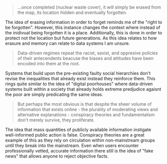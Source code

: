 > ...once completed (nuclear waste cover), it will simply be erased from the map, its location hidden and eventually forgotten.

The idea of erasing information in order to forget reminds me of the "right to be forgotten". However, this instance changes the context where instead of the inidivual being forgotten it is a place. Additionally, this is done in order to protect not the location but future generations. As this idea relates to how erasure and memory can relate to data systems I am unsure.  

> Data-driven regimes repeat the racist, sexist, and oppresive policies of their antecendents beacuse the biases and attitudes have been encoded into them at the root. 

Systems that build upon the pre-existing faulty social hierarchies don't revise the inequalities that already exist instead they reinforce them. This rings quite similar to the idea of "digital poorhouses" where data-driven systems built within a society that already holds extreme predjudice agaisnt the poor are simply predicating the same ideas. 

> But perhaps the most obvious is that despite the sheer volume of information that exists online - the plurality of moderating views and alternative explanations - conspiracy theories and fundamentalism don't merely survive, they proliferate. 

The idea that mass quantities of publicly available information instigate well-informed public action is false. Conspiracy theories are a great example of this as they rely on circulation within non-mainstream groups until they break into the mainstream. Even when users encounter professionally vetted, accurate information there still is the idea of "fake news" that allows anyone to reject objective facts. 
